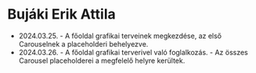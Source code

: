 # Bujáki Erik Attila

- 2024.03.25. - A főoldal grafikai terveinek megkezdése, az első Carouselnek a placeholderi behelyezve.
- 2024.03.26. - A főoldal grafikai terverivel való foglalkozás. - Az összes Carousel placeholderei a megfelelő helyre kerültek.
